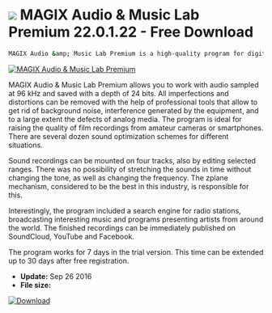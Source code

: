 # ![](https://cdn.softexe.net/static/icon/3/magix-audio-music-lab-premium-11348.png) MAGIX Audio & Music Lab Premium 22.0.1.22 - Free Download

```sh
MAGIX Audio &amp; Music Lab Premium is a high-quality program for digital editing and optimization of sound recordings. The program is perfect for digitizing analog recordings, archiving vinyl records, recording radio recordings or developing a soundtrack for a movie.
```
[![MAGIX Audio & Music Lab Premium](https://gallery.dpcdn.pl/imgc/Tools/71553/g_-_420x350_1.5_-_x20160926153307_0.png)](https://softexe.net/win/multimedia/audio-utilities/magix-audio-music-lab-premium:ppcdh.html)

MAGIX Audio &amp; Music Lab Premium allows you to work with audio sampled at 96 kHz and saved with a depth of 24 bits. All imperfections and distortions can be removed with the help of professional tools that allow to get rid of background noise, interference generated by the equipment, and to a large extent the defects of analog media. The program is ideal for raising the quality of film recordings from amateur cameras or smartphones. There are several dozen sound optimization schemes for different situations. 
 
 
 Sound recordings can be mounted on four tracks, also by editing selected ranges. There was no possibility of stretching the sounds in time without changing the tone, as well as changing the frequency. The zplane mechanism, considered to be the best in this industry, is responsible for this. 
 
 
 Interestingly, the program included a search engine for radio stations, broadcasting interesting music and programs presenting artists from around the world. The finished recordings can be immediately published on SoundCloud, YouTube and Facebook.
 
 
 The program works for 7 days in the trial version. This time can be extended up to 30 days after free registration.


- **Update:** Sep 26 2016
- **File size:** 

[![Download](https://cdn.softexe.net/static/img/download.png)](https://softexe.net/win/multimedia/audio-utilities/magix-audio-music-lab-premium:ppcdh.html)

